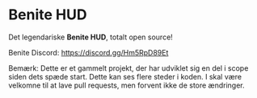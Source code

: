 # Benite HUD
Det legendariske **Benite HUD**, totalt open source!

Benite Discord: https://discord.gg/Hm5RpD89Et

Bemærk: Dette er et gammelt projekt, der har udviklet sig en del i scope siden dets spæde start. Dette kan ses flere steder i koden. I skal være velkomne til at lave pull requests, men forvent ikke de store ændringer.
